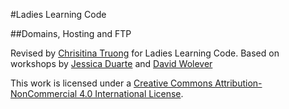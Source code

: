 #Ladies Learning Code

##Domains, Hosting and FTP

Revised by [Chrisitina Truong](http://christinatruong.com) for Ladies Learning Code.
Based on workshops by [Jessica Duarte](http://twitter.com/jessicaduarte) and [David Wolever](https://twitter.com/wolever)

This work is licensed under a <a rel="license" href="http://creativecommons.org/licenses/by-nc/4.0/">Creative Commons Attribution-NonCommercial 4.0 International License</a>.


